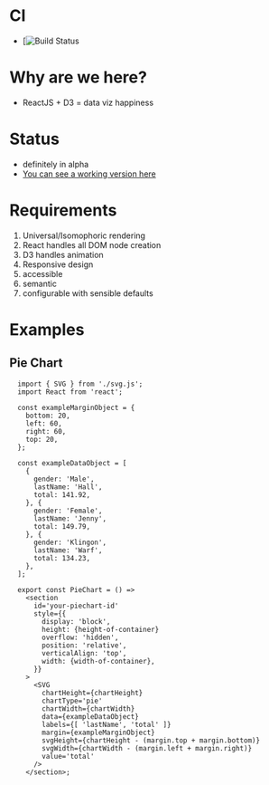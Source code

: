 # CI
  - [![Build Status](https://api.travis-ci.org/noahehall/react-f-your-starterkit.svg?branch=master)

# Why are we here?
  - ReactJS + D3 = data viz happiness

# Status
  - definitely in alpha
  - [You can see a working version here](https://github.com/noahehall/udacity-corporate-dashboard)

# Requirements
  1. Universal/Isomophoric rendering
  2. React handles all DOM node creation
  3. D3 handles animation
  4. Responsive design
  5. accessible
  6. semantic
  7. configurable with sensible defaults

# Examples
## Pie Chart
```
  import { SVG } from './svg.js';
  import React from 'react';

  const exampleMarginObject = {
    bottom: 20,
    left: 60,
    right: 60,
    top: 20,
  };

  const exampleDataObject = [
    {
      gender: 'Male',
      lastName: 'Hall',
      total: 141.92,
    }, {
      gender: 'Female',
      lastName: 'Jenny',
      total: 149.79,
    }, {
      gender: 'Klingon',
      lastName: 'Warf',
      total: 134.23,
    },
  ];

  export const PieChart = () =>
    <section
      id='your-piechart-id'
      style={{
        display: 'block',
        height: {height-of-container}
        overflow: 'hidden',
        position: 'relative',
        verticalAlign: 'top',
        width: {width-of-container},
      }}
    >
      <SVG
        chartHeight={chartHeight}
        chartType='pie'
        chartWidth={chartWidth}
        data={exampleDataObject}
        labels={[ 'lastName', 'total' ]}
        margin={exampleMarginObject}
        svgHeight={chartHeight - (margin.top + margin.bottom)}
        svgWidth={chartWidth - (margin.left + margin.right)}
        value='total'
      />
    </section>;
```
